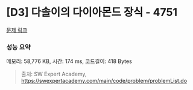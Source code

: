 # [D3] 다솔이의 다이아몬드 장식 - 4751 

[문제 링크](https://swexpertacademy.com/main/code/problem/problemDetail.do?contestProbId=AWSNw5jKzwMDFAUr) 

### 성능 요약

메모리: 58,776 KB, 시간: 174 ms, 코드길이: 418 Bytes



> 출처: SW Expert Academy, https://swexpertacademy.com/main/code/problem/problemList.do